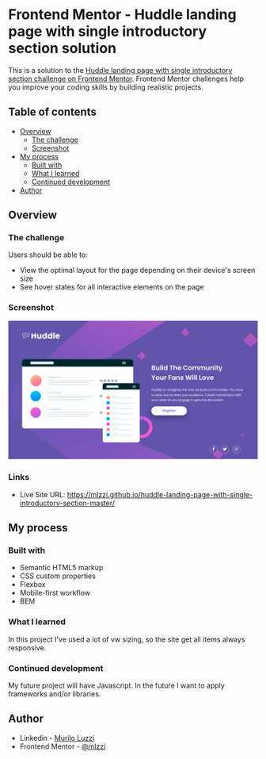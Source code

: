 # Frontend Mentor - Huddle landing page with single introductory section solution

This is a solution to the [Huddle landing page with single introductory section challenge on Frontend Mentor](https://www.frontendmentor.io/challenges/huddle-landing-page-with-a-single-introductory-section-B_2Wvxgi0). Frontend Mentor challenges help you improve your coding skills by building realistic projects. 

## Table of contents

- [Overview](#overview)
  - [The challenge](#the-challenge)
  - [Screenshot](#screenshot)
- [My process](#my-process)
  - [Built with](#built-with)
  - [What I learned](#what-i-learned)
  - [Continued development](#continued-development)
- [Author](#author)

## Overview

### The challenge

Users should be able to:

- View the optimal layout for the page depending on their device's screen size
- See hover states for all interactive elements on the page

### Screenshot

![](./screenshot.png)

### Links

- Live Site URL: https://mlzzi.github.io/huddle-landing-page-with-single-introductory-section-master/

## My process

### Built with

- Semantic HTML5 markup
- CSS custom properties
- Flexbox
- Mobile-first workflow
- BEM

### What I learned

In this project I've used a lot of vw sizing, so the site get all items always responsive.

### Continued development

My future project will have Javascript. In the future I want to apply frameworks and/or libraries.

## Author

- Linkedin - [Murilo Luzzi](https://www.linkedin.com/in/muriloluzzi/)
- Frontend Mentor - [@mlzzi](https://www.frontendmentor.io/profile/mlzzi)